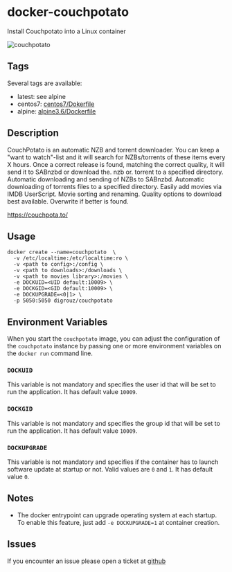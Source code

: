 # docker-couchpotato
Install Couchpotato into a Linux container


![couchpotato](https://couchpota.to/media/images/full.png)

## Tags
Several tags are available:
* latest: see alpine
* centos7: [centos7/Dokerfile](https://github.com/digrouz/docker-couchpotato/blob/master/Dockerfile_centos7)
* alpine: [alpine3.6/Dockerfile](https://github.com/digrouz/docker-couchpotato/blob/master/Dockerfile_alpine)


## Description

CouchPotato is an automatic NZB and torrent downloader. You can keep a "want to watch"-list and it will search for NZBs/torrents of these items every X hours. Once a correct release is found, matching the correct quality, it will send it to SABnzbd or download the. nzb or. torrent to a specified directory. Automatic downloading and sending of NZBs to SABnzbd. Automatic downloading of torrents files to a specified directory. Easily add movies via IMDB UserScript. Movie sorting and renaming. Quality options to download best available. Overwrite if better is found. 

https://couchpota.to/

## Usage
    docker create --name=couchpotato  \
      -v /etc/localtime:/etc/localtime:ro \
      -v <path to config>:/config \
      -v <path to downloads>:/downloads \
      -v <path to movies library>:/movies \
      -e DOCKUID=<UID default:10009> \
      -e DOCKGID=<GID default:10009> \
      -e DOCKUPGRADE=<0|1> \
      -p 5050:5050 digrouz/couchpotato

## Environment Variables

When you start the `couchpotato` image, you can adjust the configuration of the `couchpotato` instance by passing one or more environment variables on the `docker run` command line.

### `DOCKUID`

This variable is not mandatory and specifies the user id that will be set to run the application. It has default value `10009`.

### `DOCKGID`

This variable is not mandatory and specifies the group id that will be set to run the application. It has default value `10009`.

### `DOCKUPGRADE`

This variable is not mandatory and specifies if the container has to launch software update at startup or not. Valid values are `0` and `1`. It has default value `0`.

## Notes

* The docker entrypoint can upgrade operating system at each startup. To enable this feature, just add `-e DOCKUPGRADE=1` at container creation.

## Issues

If you encounter an issue please open a ticket at [github](https://github.com/digrouz/docker-couchpotato/issues)
